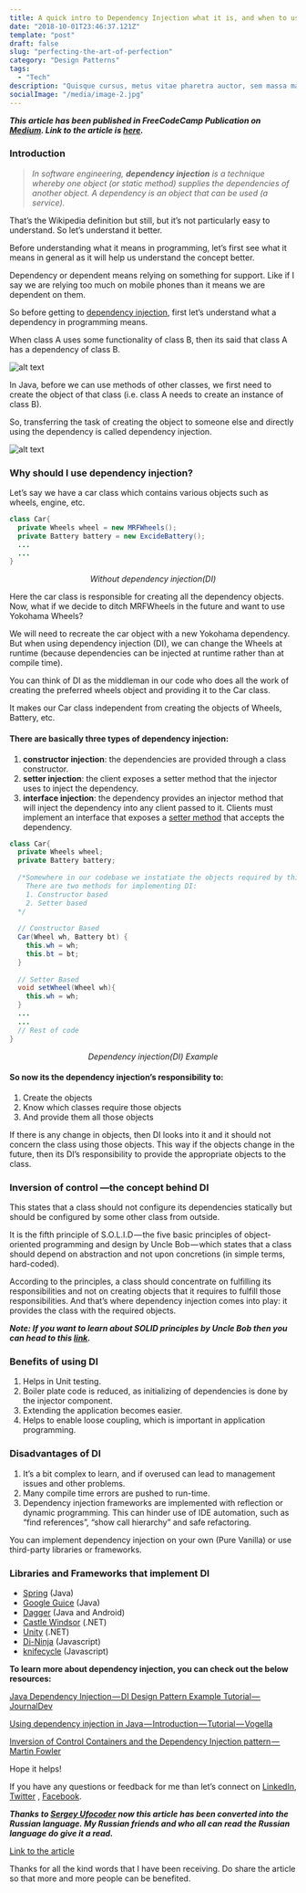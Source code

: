 ```yaml
---
title: A quick intro to Dependency Injection what it is, and when to use it
date: "2018-10-01T23:46:37.121Z"
template: "post"
draft: false
slug: "perfecting-the-art-of-perfection"
category: "Design Patterns"
tags:
  - "Tech"
description: "Quisque cursus, metus vitae pharetra auctor, sem massa mattis sem, at interdum magna augue eget diam. Vestibulum ante ipsum primis in faucibus orci luctus et ultrices posuere cubilia Curae; Morbi lacinia molestie dui. Praesent blandit dolor. Sed non quam. In vel mi sit amet augue congue elementum."
socialImage: "/media/image-2.jpg"
---
```


**_This article has been published in FreeCodeCamp Publication on [Medium]. Link to the article is [here]._**

### Introduction

>_In software engineering, **dependency injection** is a technique whereby one object (or static method) supplies the dependencies of another object. A dependency is an object that can be used (a service)._

That’s the Wikipedia definition but still, but it’s not particularly easy to understand. So let’s understand it better.

Before understanding what it means in programming, let’s first see what it means in general as it will help us understand the concept better.

Dependency or dependent means relying on something for support. Like if I say we are relying too much on mobile phones than it means we are dependent on them.

So before getting to [dependency injection], first let’s understand what a dependency in programming means.

When class A uses some functionality of class B, then its said that class A has a dependency of class B.

![alt text](/media/blog_images/1-dependency-injection/its_dependency.jpg "It's a Dependency!")

In Java, before we can use methods of other classes, we first need to create the object of that class (i.e. class A needs to create an instance of class B).

So, transferring the task of creating the object to someone else and directly using the dependency is called dependency injection.

![alt text](/media/blog_images/1-dependency-injection/comics_story.png "What if code could speak?")

### Why should I use dependency injection?

Let’s say we have a car class which contains various objects such as wheels, engine, etc.

```java
class Car{
  private Wheels wheel = new MRFWheels();
  private Battery battery = new ExcideBattery();
  ...
  ...
}
```
<p style="text-align: center; font-style: italic; font-size: 14px;">Without dependency injection(DI)</p>

Here the car class is responsible for creating all the dependency objects. Now, what if we decide to ditch MRFWheels in the future and want to use Yokohama Wheels?

We will need to recreate the car object with a new Yokohama dependency. But when using dependency injection (DI), we can change the Wheels at runtime (because dependencies can be injected at runtime rather than at compile time).

You can think of DI as the middleman in our code who does all the work of creating the preferred wheels object and providing it to the Car class.

It makes our Car class independent from creating the objects of Wheels, Battery, etc.

#### There are basically three types of dependency injection:

1. __constructor injection__: the dependencies are provided through a class constructor.
2. __setter injection__: the client exposes a setter method that the injector uses to inject the dependency.
3. __interface injection__: the dependency provides an injector method that will inject the dependency into any client passed to it. Clients must implement an interface that exposes a [setter method] that accepts the dependency.

```java
class Car{
  private Wheels wheel;
  private Battery battery;
  
  /*Somewhere in our codebase we instatiate the objects required by this class.
    There are two methods for implementing DI:
    1. Constructor based
    2. Setter based
  */
  
  // Constructor Based
  Car(Wheel wh, Battery bt) {
    this.wh = wh;
    this.bt = bt;
  }
  
  // Setter Based
  void setWheel(Wheel wh){
    this.wh = wh;
  }
  ...  
  ...
  // Rest of code  
}
```
<p style="text-align: center; font-style: italic; font-size: 14px;">Dependency injection(DI) Example</p>

#### So now its the dependency injection’s responsibility to:

1. Create the objects
2. Know which classes require those objects
3. And provide them all those objects

If there is any change in objects, then DI looks into it and it should not concern the class using those objects. This way if the objects change in the future, then its DI’s responsibility to provide the appropriate objects to the class.

### Inversion of control —the concept behind DI

This states that a class should not configure its dependencies statically but should be configured by some other class from outside.

It is the fifth principle of S.O.L.I.D — the five basic principles of object-oriented programming and design by Uncle Bob — which states that a class should depend on abstraction and not upon concretions (in simple terms, hard-coded).

According to the principles, a class should concentrate on fulfilling its responsibilities and not on creating objects that it requires to fulfill those responsibilities. And that’s where dependency injection comes into play: it provides the class with the required objects.

_**Note: If you want to learn about SOLID principles by Uncle Bob then you can head to this [link].**_

### Benefits of using DI

1. Helps in Unit testing.
2. Boiler plate code is reduced, as initializing of dependencies is done by the injector component.
3. Extending the application becomes easier.
4. Helps to enable loose coupling, which is important in application programming.

### Disadvantages of DI

1. It’s a bit complex to learn, and if overused can lead to management issues and other problems.
2. Many compile time errors are pushed to run-time.
3. Dependency injection frameworks are implemented with reflection or dynamic programming. This can hinder use of IDE automation, such as “find references”, “show call hierarchy” and safe refactoring.

You can implement dependency injection on your own (Pure Vanilla) or use third-party libraries or frameworks.

### Libraries and Frameworks that implement DI
* [Spring] (Java)
* [Google Guice] (Java)
* [Dagger] (Java and Android)
* [Castle Windsor] (.NET)
* [Unity] (.NET)
* [Di-Ninja] (Javascript)
* [knifecycle] (Javascript)

**To learn more about dependency injection, you can check out the below resources:**

[Java Dependency Injection — DI Design Pattern Example Tutorial — JournalDev]

[Using dependency injection in Java — Introduction — Tutorial — Vogella]

[Inversion of Control Containers and the Dependency Injection pattern — Martin Fowler]

Hope it helps!

If you have any questions or feedback for me than let’s connect on [LinkedIn], [Twitter] , [Facebook].


_**Thanks to [Sergey Ufocoder] now this article has been converted into the Russian language. My Russian friends and who all can read the Russian language do give it a read.**_

[Link to the article]


Thanks for all the kind words that I have been receiving. Do share the article so that more and more people can be benefited.

[arbitrary case-insensitive reference text]: https://www.mozilla.org
[here]: https://medium.freecodecamp.org/a-quick-intro-to-dependency-injection-what-it-is-and-when-to-use-it-7578c84fa88f
[Medium]: https://medium.com/
[dependency injection]: https://en.wikipedia.org/wiki/Dependency_injection
[setter method]: https://en.wikipedia.org/wiki/Mutator_method
[link]: https://scotch.io/bar-talk/s-o-l-i-d-the-first-five-principles-of-object-oriented-design#toc-single-responsibility-principle

[Spring]: https://www.tutorialspoint.com/spring/spring_dependency_injection.htm
[Google Guice]: https://github.com/google/guice
[Dagger]: https://square.github.io/dagger/ 
[Castle Windsor]: https://github.com/castleproject/Windsor
[Unity]: https://www.microsoft.com/en-us/download/details.aspx?id=39944
[Di-Ninja]: https://di-ninja.github.io/di-ninja/
[knifecycle]: https://github.com/nfroidure/knifecycle
[auryn]: https://github.com/rdlowrey/auryn

[Java Dependency Injection — DI Design Pattern Example Tutorial — JournalDev]: https://www.journaldev.com/2394/java-dependency-injection-design-pattern-example-tutorial
[Using dependency injection in Java — Introduction — Tutorial — Vogella]: https://www.vogella.com/tutorials/DependencyInjection/article.html
[Inversion of Control Containers and the Dependency Injection pattern — Martin Fowler]: https://www.martinfowler.com/articles/injection.html

[Bhavya Karia]: https://medium.com/@bhavyankaria
[Sergey Ufocoder]: https://medium.com/u/7a7d59054bae
[Link to the article]: https://medium.com/@xufocoder/a-quick-intro-to-dependency-injection-what-it-is-and-when-to-use-it-de1367295ba8
[LinkedIn]: https://www.linkedin.com/in/bhavya-karia-1b115a93/
[Twitter]: https://twitter.com/thebhavyakaria
[Facebook]: https://www.facebook.com/karia.bhavya